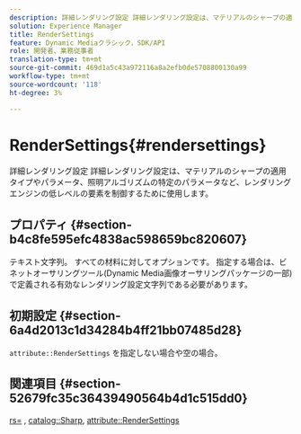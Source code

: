 ```yaml
---
description: 詳細レンダリング設定 詳細レンダリング設定は、マテリアルのシャープの適用タイプやパラメータ、照明アルゴリズムの特定のパラメータなど、レンダリングエンジンの低レベルの要素を制御するために使用します。
solution: Experience Manager
title: RenderSettings
feature: Dynamic Mediaクラシック，SDK/API
role: 開発者、業務従事者
translation-type: tm+mt
source-git-commit: 469d1a5c43a972116a8a2efb0de5708800130a99
workflow-type: tm+mt
source-wordcount: '118'
ht-degree: 3%

---
```



# RenderSettings{#rendersettings}

詳細レンダリング設定 詳細レンダリング設定は、マテリアルのシャープの適用タイプやパラメータ、照明アルゴリズムの特定のパラメータなど、レンダリングエンジンの低レベルの要素を制御するために使用します。

## プロパティ {#section-b4c8fe595efc4838ac598659bc820607}

テキスト文字列。 すべての材料に対してオプションです。 指定する場合は、ビネットオーサリングツール(Dynamic Media画像オーサリングパッケージの一部)で定義される有効なレンダリング設定文字列である必要があります。

## 初期設定 {#section-6a4d2013c1d34284b4ff21bb07485d28}

`attribute::RenderSettings` を指定しない場合や空の場合。

## 関連項目 {#section-52679fc35c36439490564b4d1c515dd0}

[rs=](../../../../../ir-api/http-protocol/image-rendering-api-ref/c-ir-http-protocol-ref/c-ir-http-protocol-command-reference/r-ir-rs.md#reference-d20cefaaa6cd4f449d1591c87959b4cf) ,  [catalog::Sharp](../../../../../ir-api/material-cat/image-rendering-api-ref/c-ir-material-catalog/c-ir-material-data-reference/r-ir-sharp-dataref.md#reference-f79a14bd52474dfd8495115d398a30d0),  [attribute::RenderSettings](../../../../../ir-api/material-cat/image-rendering-api-ref/c-ir-material-catalog/c-ir-attributes-reference/r-ir-rendersettings.md#reference-f3ae5e18095d40b2a8edef957dd82fbd)
